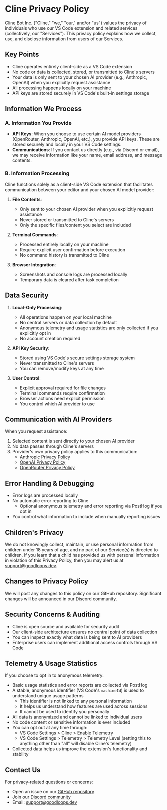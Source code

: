 # Cline Privacy Policy

Cline Bot Inc. ("Cline," "we," "our," and/or "us") values the privacy of individuals who use our VS Code extension and related services (collectively, our "Services"). This privacy policy explains how we collect, use, and disclose information from users of our Services.

## Key Points

-   Cline operates entirely client-side as a VS Code extension
-   No code or data is collected, stored, or transmitted to Cline's servers
-   Your data is only sent to your chosen AI provider (e.g., Anthropic, OpenAI) when you explicitly request assistance
-   All processing happens locally on your machine
-   API keys are stored securely in VS Code's built-in settings storage

## Information We Process

### A. Information You Provide

-   **API Keys**: When you choose to use certain AI model providers (OpenRouter, Anthropic, OpenAI, etc.), you provide API keys. These are stored securely and locally in your VS Code settings.
-   **Communications**: If you contact us directly (e.g., via Discord or email), we may receive information like your name, email address, and message contents.

### B. Information Processing

Cline functions solely as a client-side VS Code extension that facilitates communication between your editor and your chosen AI model provider:

1. **File Contents**:

    - Only sent to your chosen AI provider when you explicitly request assistance
    - Never stored or transmitted to Cline's servers
    - Only the specific files/content you select are included

2. **Terminal Commands**:

    - Processed entirely locally on your machine
    - Require explicit user confirmation before execution
    - No command history is transmitted to Cline

3. **Browser Integration**:
    - Screenshots and console logs are processed locally
    - Temporary data is cleared after task completion

## Data Security

1. **Local-Only Processing**:

    - All operations happen on your local machine
    - No central servers or data collection by default
    - Anonymous telemetry and usage statistics are only collected if you explicitly opt in
    - No account creation required

2. **API Key Security**:

    - Stored using VS Code's secure settings storage system
    - Never transmitted to Cline's servers
    - You can remove/modify keys at any time

3. **User Control**:
    - Explicit approval required for file changes
    - Terminal commands require confirmation
    - Browser actions need explicit permission
    - You control which AI provider to use

## Communication with AI Providers

When you request assistance:

1. Selected content is sent directly to your chosen AI provider
2. No data passes through Cline's servers
3. Provider's own privacy policy applies to this communication:
    - [Anthropic Privacy Policy](https://www.anthropic.com/privacy)
    - [OpenAI Privacy Policy](https://openai.com/privacy)
    - [OpenRouter Privacy Policy](https://openrouter.ai/privacy)

## Error Handling & Debugging

-   Error logs are processed locally
-   No automatic error reporting to Cline
    - Optional anonymous telemetry and error reporting via PostHog if you opt in
-   You control what information to include when manually reporting issues

## Children's Privacy

We do not knowingly collect, maintain, or use personal information from children under 18 years of age, and no part of our Service(s) is directed to children. If you learn that a child has provided us with personal information in violation of this Privacy Policy, then you may alert us at support@goodloops.dev.

## Changes to Privacy Policy

We will post any changes to this policy on our GitHub repository. Significant changes will be announced in our Discord community.

## Security Concerns & Auditing

-   Cline is open source and available for security audit
-   Our client-side architecture ensures no central point of data collection
-   You can inspect exactly what data is being sent to AI providers
-   Enterprise users can implement additional access controls through VS Code

## Telemetry & Usage Statistics

If you choose to opt in to anonymous telemetry:

-   Basic usage statistics and error reports are collected via PostHog
-   A stable, anonymous identifier (VS Code's `machineId`) is used to understand unique usage patterns
    - This identifier is not linked to any personal information
    - It helps us understand how features are used across sessions
    - It cannot be used to identify you personally
-   All data is anonymized and cannot be linked to individual users
-   No code content or sensitive information is ever included
-   You can opt out at any time through:
    - VS Code Settings > Cline > Enable Telemetry
    - VS Code Settings > Telemetry > Telemetry Level (setting this to anything other than "all" will disable Cline's telemetry)
-   Collected data helps us improve the extension's functionality and stability

## Contact Us

For privacy-related questions or concerns:

-   Open an issue on our [GitHub repository](https://github.com/cline/cline)
-   Join our [Discord community](https://discord.gg/cline)
-   Email: support@goodloops.dev
